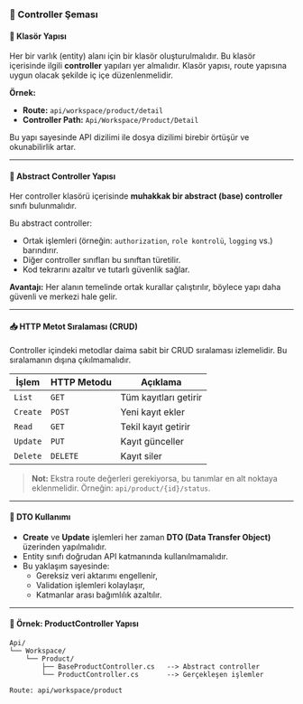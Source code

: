 ### 📘 Controller Şeması

#### 📁 Klasör Yapısı

Her bir varlık (entity) alanı için bir klasör oluşturulmalıdır. Bu klasör içerisinde ilgili **controller** yapıları yer almalıdır. Klasör yapısı, route yapısına uygun olacak şekilde iç içe düzenlenmelidir.

**Örnek:**

- **Route:** `api/workspace/product/detail`
- **Controller Path:** `Api/Workspace/Product/Detail`

Bu yapı sayesinde API dizilimi ile dosya dizilimi birebir örtüşür ve okunabilirlik artar.

---

#### 🧩 Abstract Controller Yapısı

Her controller klasörü içerisinde **muhakkak bir abstract (base) controller** sınıfı bulunmalıdır.

Bu abstract controller:

- Ortak işlemleri (örneğin: `authorization`, `role kontrolü`, `logging` vs.) barındırır.
- Diğer controller sınıfları bu sınıftan türetilir.
- Kod tekrarını azaltır ve tutarlı güvenlik sağlar.

**Avantajı:** Her alanın temelinde ortak kurallar çalıştırılır, böylece yapı daha güvenli ve merkezi hale gelir.

---

#### 📥 HTTP Metot Sıralaması (CRUD)

Controller içindeki metodlar daima sabit bir CRUD sıralaması izlemelidir. Bu sıralamanın dışına çıkılmamalıdır.

| İşlem    | HTTP Metodu | Açıklama         |
|----------|-------------|------------------|
| `List`   | `GET`       | Tüm kayıtları getirir |
| `Create` | `POST`      | Yeni kayıt ekler |
| `Read`   | `GET`       | Tekil kayıt getirir |
| `Update` | `PUT`       | Kayıt günceller  |
| `Delete` | `DELETE`    | Kayıt siler      |

> **Not:** Ekstra route değerleri gerekiyorsa, bu tanımlar en alt noktaya eklenmelidir. Örneğin: `api/product/{id}/status`.

---

#### 🧾 DTO Kullanımı

- **Create** ve **Update** işlemleri her zaman **DTO (Data Transfer Object)** üzerinden yapılmalıdır.
- Entity sınıfı doğrudan API katmanında kullanılmamalıdır.
- Bu yaklaşım sayesinde:
    - Gereksiz veri aktarımı engellenir,
    - Validation işlemleri kolaylaşır,
    - Katmanlar arası bağımlılık azaltılır.

---

#### 🧪 Örnek: ProductController Yapısı

```plaintext
Api/
└── Workspace/
    └── Product/
        ├── BaseProductController.cs   --> Abstract controller
        └── ProductController.cs       --> Gerçekleşen işlemler

Route: api/workspace/product

